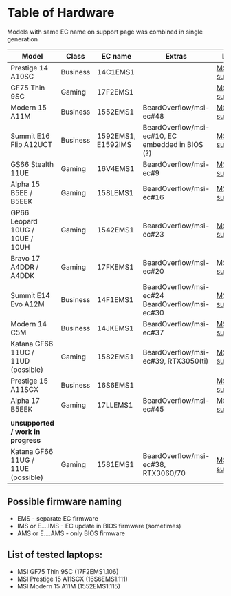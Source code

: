 # Table of Hardware

Models with same EC name on support page was combined in single generation

| Model                              | Class    | EC name            | Extras                                           | Link                                                                                                                       |
|------------------------------------|----------|--------------------|--------------------------------------------------|----------------------------------------------------------------------------------------------------------------------------|
| Prestige 14 A10SC                  | Business | 14C1EMS1           |                                                  | [MSI support](https://www.msi.com/Business-Productivity/Prestige-14-A10X-r/support?sub_product=Prestige-14-A10SC#firmware) |
| GF75 Thin 9SC                      | Gaming   | 17F2EMS1           |                                                  | [MSI support](https://www.msi.com/Laptop/GF75-THIN-9SC/support#firmware)                                                   |
| Modern 15 A11M                     | Business | 1552EMS1           | BeardOverflow/msi-ec#48                          | [MSI support](https://www.msi.com/Business-Productivity/Modern-15-A11X/support?sub_product=Modern-15-A11M#bios)            |
| Summit E16 Flip A12UCT             | Business | 1592EMS1, E1592IMS | BeardOverflow/msi-ec#10, EC embedded in BIOS (?) | [MSI support](https://www.msi.com/Business-Productivity/Summit-E16-Flip-A12UX/support?sub_product=Summit-E16Flip-A12UCT)   |
| GS66 Stealth 11UE                  | Gaming   | 16V4EMS1           | BeardOverflow/msi-ec#9                           | [MSI support](https://www.msi.com/Laptop/GS66-Stealth-11UX/support?sub_product=GS66-Stealth-11UE)                          |
| Alpha 15 B5EE / B5EEK              | Gaming   | 158LEMS1           | BeardOverflow/msi-ec#16                          | [MSI support](https://www.msi.com/Laptop/Alpha-15-B5EX/support?sub_product=Alpha-15-B5EEK#firmware)                        |
| GP66 Leopard 10UG / 10UE / 10UH    | Gaming   | 1542EMS1           | BeardOverflow/msi-ec#23                          | [MSI support](https://www.msi.com/Laptop/GP66-Leopard-10UX/support?sub_product=GP66-Leopard-10UG#firmware)                 |
| Bravo 17 A4DDR / A4DDK             | Gaming   | 17FKEMS1           | BeardOverflow/msi-ec#20                          | [MSI support](https://www.msi.com/Laptop/Bravo-17-A4DDR/support#firmware)                                                  |
| Summit E14 Evo A12M                | Business | 14F1EMS1           | BeardOverflow/msi-ec#24 BeardOverflow/msi-ec#30  | [MSI support](https://www.msi.com/Business-Productivity/Summit-E14-Evo-A12MX/support?sub_product=Summit-E14Evo-A12M)       |
| Modern 14 C5M                      | Business | 14JKEMS1           | BeardOverflow/msi-ec#37                          | [MSI support](https://www.msi.com/Business-Productivity/Modern-14-C5X/support?sub_product=Modern-14-C5M#firmware)          |
| Katana GF66 11UC / 11UD (possible) | Gaming   | 1582EMS1           | BeardOverflow/msi-ec#39, RTX3050(ti)             | [MSI support](https://www.msi.com/Laptop/Katana-GF66-11UX/support?sub_product=Katana-GF66-11UC)                            |
| Prestige 15 A11SCX                 | Business | 16S6EMS1           |                                                  | [MSI support](https://www.msi.com/Business-Productivity/Prestige-15-A11X/support?sub_product=Prestige-15-A11SCX)           |
| Alpha 17 B5EEK                     | Gaming   | 17LLEMS1           | BeardOverflow/msi-ec#45                          | [MSI support](https://www.msi.com/Laptop/Alpha-17-B5EX/support?sub_product=Alpha-17-B5EEK)                                 |
|                                    |          |                    |                                                  |                                                                                                                            |
| **unsupported / work in progress** |          |                    |                                                  |                                                                                                                            |
| Katana GF66 11UG / 11UE (possible) | Gaming   | 1581EMS1           | BeardOverflow/msi-ec#38, RTX3060/70              | [MSI support](https://www.msi.com/Laptop/Katana-GF66-11UX/support?sub_product=Katana-GF66-11UG)                            |

## Possible firmware naming

+ EMS - separate EC firmware
+ IMS or E....IMS - EC update in BIOS firmware (sometimes)
+ AMS or E....AMS - only BIOS firmware

## List of tested laptops:

- MSI GF75 Thin 9SC (17F2EMS1.106)
- MSI Prestige 15 A11SCX (16S6EMS1.111)
- MSI Modern 15 A11M (1552EMS1.115)
